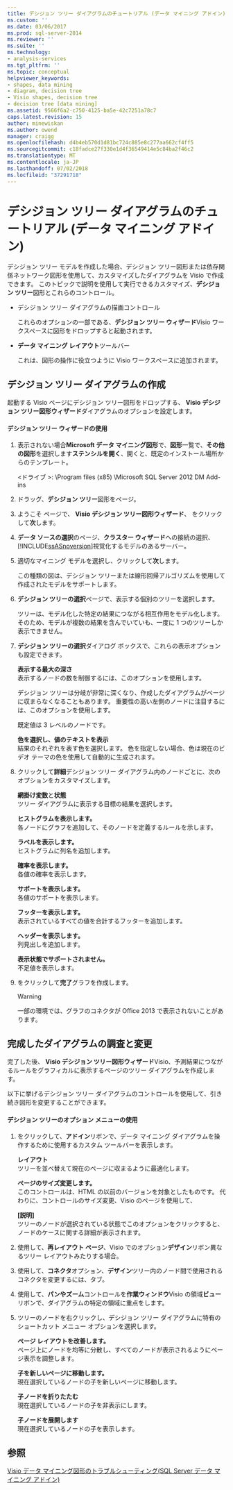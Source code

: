 ```yaml
---
title: デシジョン ツリー ダイアグラムのチュートリアル (データ マイニング アドイン) |Microsoft Docs
ms.custom: ''
ms.date: 03/06/2017
ms.prod: sql-server-2014
ms.reviewer: ''
ms.suite: ''
ms.technology:
- analysis-services
ms.tgt_pltfrm: ''
ms.topic: conceptual
helpviewer_keywords:
- shapes, data mining
- diagram, decision tree
- Visio shapes, decision tree
- decision tree [data mining]
ms.assetid: 9566f6a2-c750-4125-ba5e-42c7251a78c7
caps.latest.revision: 15
author: minewiskan
ms.author: owend
manager: craigg
ms.openlocfilehash: d4b4eb570d1d81bc724c885e8c277aa662cf4ff5
ms.sourcegitcommit: c18fadce27f330e1d4f36549414e5c84ba2f46c2
ms.translationtype: MT
ms.contentlocale: ja-JP
ms.lasthandoff: 07/02/2018
ms.locfileid: "37291718"
---
```

# <a name="decision-tree-diagram-walkthrough--data-mining-add-ins"></a>デシジョン ツリー ダイアグラムのチュートリアル (データ マイニング アドイン)
  デシジョン ツリー モデルを作成した場合、デシジョン ツリー図形または依存関係ネットワーク図形を使用して、カスタマイズしたダイアグラムを Visio で作成できます。 このトピックで説明を使用して実行できるカスタマイズ、**デシジョン ツリー**図形とこれらのコントロール。  
  
-   デシジョン ツリー ダイアグラムの描画コントロール  
  
     これらのオプションの一部である、**デシジョン ツリー ウィザード**Visio ワークスペースに図形をドロップすると起動されます。  
  
-   **データ マイニング レイアウト**ツールバー  
  
     これは、図形の操作に役立つように Visio ワークスペースに追加されます。  
  
## <a name="build-a-decision-tree-diagram"></a>デシジョン ツリー ダイアグラムの作成  
 起動する Visio ページにデシジョン ツリー図形をドロップする、 **Visio デシジョン ツリー図形ウィザード**ダイアグラムのオプションを設定します。  
  
#### <a name="use-the-decision-tree-wizard"></a>デシジョン ツリー ウィザードの使用  
  
1.  表示されない場合**Microsoft データ マイニング図形**で、**図形**一覧で、**その他の図形**を選択します**ステンシルを開く**、開くと、既定のインストール場所からのテンプレート。  
  
     \<ドライブ >: \Program files (x85) \Microsoft SQL Server 2012 DM Add-ins  
  
2.  ドラッグ、**デシジョン ツリー**図形をページ。  
  
3.  ようこそ ページで、 **Visio デシジョン ツリー図形ウィザード**、 をクリックして**次**します。  
  
4.  **データ ソースの選択**のページ、**クラスター ウィザード**への接続の選択、[!INCLUDE[ssASnoversion](../includes/ssasnoversion-md.md)]視覚化するモデルのあるサーバー。  
  
5.  適切なマイニング モデルを選択し、クリックして**次**します。  
  
     この種類の図は、デシジョン ツリーまたは線形回帰アルゴリズムを使用して作成されたモデルをサポートします。  
  
6.  **デシジョン ツリーの選択**ページで、表示する個別のツリーを選択します。  
  
     ツリーは、モデル化した特定の結果につながる相互作用をモデル化します。そのため、モデルが複数の結果を含んでいていも、一度に 1 つのツリーしか表示できません。  
  
7.  **デシジョン ツリーの選択**ダイアログ ボックスで、これらの表示オプションも設定できます。  
  
     **表示する最大の深さ**  
     表示するノードの数を制御するには、このオプションを使用します。  
  
     デシジョン ツリーは分岐が非常に深くなり、作成したダイアグラムがページに収まらなくなることもあります。 重要性の高い左側のノードに注目するには、このオプションを使用します。  
  
     既定値は 3 レベルのノードです。  
  
     **色を選択し、値のテキストを表示**  
     結果のそれぞれを表す色を選択します。 色を指定しない場合、色は現在のビデオ テーマの色を使用して自動的に生成されます。  
  
8.  クリックして**詳細**デシジョン ツリー ダイアグラム内のノードごとに、次のオプションをカスタマイズします。  
  
     **網掛け変数**と**状態**  
     ツリー ダイアグラムに表示する目標の結果を選択します。  
  
     **ヒストグラムを表示します。**  
     各ノードにグラフを追加して、そのノードを定義するルールを示します。  
  
     **ラベルを表示します。**  
     ヒストグラムに列名を追加します。  
  
     **確率を表示します。**  
     各値の確率を表示します。  
  
     **サポートを表示します。**  
     各値のサポートを表示します。  
  
     **フッターを表示します。**  
     表示されているすべての値を合計するフッターを追加します。  
  
     **ヘッダーを表示します。**  
     列見出しを追加します。  
  
     **表示状態でサポートされません。**  
     不足値を表示します。  
  
9. をクリックして**完了**グラフを作成します。  
  
    > [!WARNING]  
    >  一部の環境では、グラフのコネクタが Office 2013 で表示されないことがあります。  
  
## <a name="explore-and-modify-the-finished-diagram"></a>完成したダイアグラムの調査と変更  
 完了した後、 **Visio デシジョン ツリー図形ウィザード**Visio、予測結果につながるルールをグラフィカルに表示するページのツリー ダイアグラムを作成します。  
  
 以下に挙げるデシジョン ツリー ダイアグラムのコントロールを使用して、引き続き図形を変更することができます。  
  
#### <a name="using-the-decision-tree-option-menus"></a>デシジョン ツリーのオプション メニューの使用  
  
1.  をクリックして、**アドイン**リボンで、データ マイニング ダイアグラムを操作するために使用するカスタム ツールバーを表示します。  
  
     **レイアウト**  
     ツリーを並べ替えて現在のページに収まるように最適化します。  
  
     **ページのサイズ変更します。**  
     このコントロールは、HTML の以前のバージョンを対象としたものです。 代わりに、コントロールのサイズ変更、Visio のページを使用して、  
  
     **[説明]**  
     ツリーのノードが選択されている状態でこのオプションをクリックすると、ノードのケースに関する詳細が表示されます。  
  
2.  使用して、**再レイアウト ページ**、Visio でのオプション**デザイン**リボン異なるツリー レイアウトみたりする場合。  
  
3.  使用して、**コネクタ**オプション、**デザイン**ツリー内のノード間で使用されるコネクタを変更するには、タブ。  
  
4.  使用して、**パンやズーム**コントロールを**作業ウィンドウ**Visio の領域**ビュー**リボンで、ダイアグラムの特定の領域に重点をします。  
  
5.  ツリーのノードを右クリックし、デシジョン ツリー ダイアグラムに特有のショートカット メニュー オプションを選択します。  
  
     **ページ レイアウトを改善します。**  
     ページ上にノードを均等に分散し、すべてのノードが表示されるようにページ表示を調整します。  
  
     **子を新しいページに移動します。**  
     現在選択しているノードの子を新しいページに移動します。  
  
     **子ノードを折りたたむ**  
     現在選択しているノードの子を非表示にします。  
  
     **子ノードを展開します**  
     現在選択しているノードの子を表示します。  
  
## <a name="see-also"></a>参照  
 [Visio データ マイニング図形のトラブルシューティング&#40;SQL Server データ マイニング アドイン&#41;](troubleshooting-visio-data-mining-diagrams-sql-server-data-mining-add-ins.md)  
  
  
